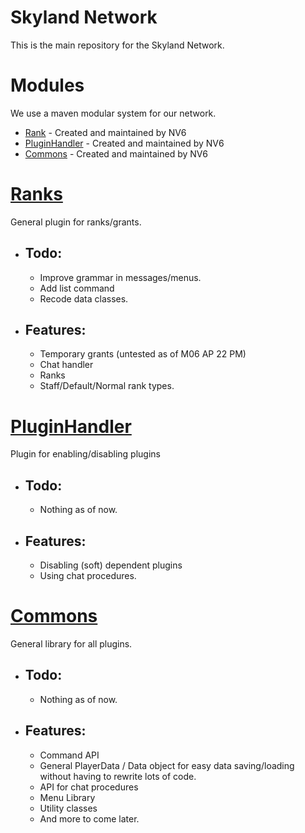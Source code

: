 # Skyland Network 
This is the main repository for the Skyland Network.

# Modules
We use a maven modular system for our network.

* [Rank](https://github.com/NotNV6/Skyland-Network/tree/master/README.md#L12) - Created and maintained by NV6
* [PluginHandler](https://github.com/NotNV6/Skyland-Network/tree/master/README.md#L28) - Created and maintained by NV6
* [Commons](https://github.com/NotNV6/Skyland-Network/tree/master/README.md#L40) - Created and maintained by NV6


# [Ranks](https://github.com/NotNV6/Skyland-Netowrk/tree/master/Ranks)
General plugin for ranks/grants. 

- Todo:
  -
  * Improve grammar in messages/menus.
  * Add list command
  * Recode data classes.

- Features:
  - 
  * Temporary grants (untested as of M06 AP 22 PM)
  * Chat handler
  * Ranks
  * Staff/Default/Normal rank types.
  
# [PluginHandler](https://github.com/NotNV6/Skyland-Netowrk/tree/master/PluginHandler)
Plugin for enabling/disabling plugins

- Todo:
  -
  * Nothing as of now.
 
* Features:
  -
  * Disabling (soft) dependent plugins
  * Using chat procedures.
  
# [Commons](https://github.com/NotNV6/Skyland-Network/tree/master/Commons)
General library for all plugins.

- Todo:
  -
  * Nothing as of now.

- Features:
  -
  * Command API
  * General PlayerData / Data object for easy data saving/loading without having to rewrite lots of code.
  * API for chat procedures
  * Menu Library
  * Utility classes
  * And more to come later.